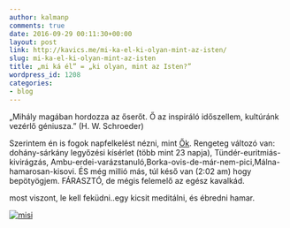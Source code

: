 ```yaml
---
author: kalmanp
comments: true
date: 2016-09-29 00:11:30+00:00
layout: post
link: http://kavics.me/mi-ka-el-ki-olyan-mint-az-isten/
slug: mi-ka-el-ki-olyan-mint-az-isten
title: „mi ká él” = „ki olyan, mint az Isten?”
wordpress_id: 1208
categories:
- blog
---
```


„Mihály magában hordozza az őserőt. Ő az inspiráló időszellem, kultúránk vezérlő géniusza.” (H. W. Schroeder)

Szerintem én is fogok napfelkelést nézni, mint [Ők](http://waldorf-godollo.hu/szent-mihaly-unnepe/). Rengeteg változó van: dohány-sárkány legyőzési kísérlet (több mint 23 napja), Tündér-euritmiás-kivirágzás, Ambu-erdei-varázstanuló,Borka-ovis-de-már-nem-pici,Málna-hamarosan-kisovi. ÉS még millió más, túl késő van (2:02 am) hogy bepötyögjem. FÁRASZTÓ, de mégis felemelő az egész kavalkád.

most viszont, le kell feküdni..egy kicsit meditálni, és ébredni hamar.

[![misi](/kavicsblog/wp-content/uploads/2016/09/misi.jpg)](/kavicsblog/wp-content/uploads/2016/09/misi.jpg)
